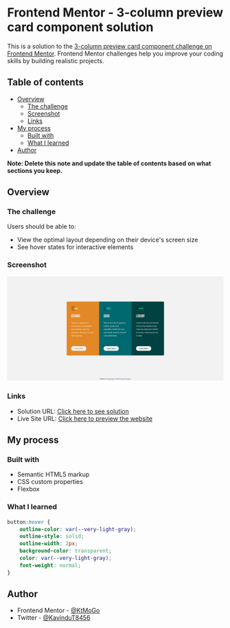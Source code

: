 # Frontend Mentor - 3-column preview card component solution

This is a solution to the [3-column preview card component challenge on Frontend Mentor](https://www.frontendmentor.io/challenges/3column-preview-card-component-pH92eAR2-). Frontend Mentor challenges help you improve your coding skills by building realistic projects. 

## Table of contents

- [Overview](#overview)
  - [The challenge](#the-challenge)
  - [Screenshot](#screenshot)
  - [Links](#links)
- [My process](#my-process)
  - [Built with](#built-with)
  - [What I learned](#what-i-learned)
- [Author](#author)

**Note: Delete this note and update the table of contents based on what sections you keep.**

## Overview

### The challenge

Users should be able to:

- View the optimal layout depending on their device's screen size
- See hover states for interactive elements

### Screenshot

![](./screenshots/3c-desktop.png)


### Links

- Solution URL: [Click here to see solution]()
- Live Site URL: [Click here to preview the website]()

## My process

### Built with

- Semantic HTML5 markup
- CSS custom properties
- Flexbox


### What I learned


```css
button:hover {
    outline-color: var(--very-light-gray);    
    outline-style: solid;
    outline-width: 2px;
    background-color: transparent;
    color: var(--very-light-gray);
    font-weight: normal;
}
```

## Author

- Frontend Mentor - [@KtMoGo](https://www.frontendmentor.io/profile/KtMoGo)
- Twitter - [@KavinduT8456](https://twitter.com/KavinduT8456)
